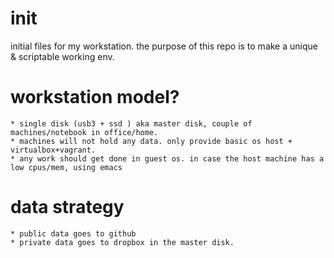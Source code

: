 # init
initial files for my workstation.
the purpose of this repo is to make a unique & scriptable working env. 

# workstation model?
	* single disk (usb3 + ssd ) aka master disk, couple of machines/notebook in office/home. 
	* machines will not hold any data. only provide basic os host + virtualbox+vagrant.
	* any work should get done in guest os. in case the host machine has a low cpus/mem, using emacs 

# data strategy
	* public data goes to github
	* private data goes to dropbox in the master disk.
